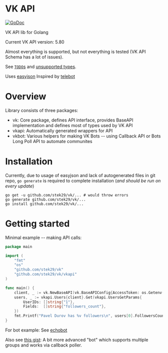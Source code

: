 # VK API

[![GoDoc](https://godoc.org/github.com/stek29/vk?status.svg)](https://godoc.org/github.com/stek29/vk)

VK API lib for Golang

Current VK API version: 5.80

Almost everything is supported, but not everything is tested (VK API Schema has a lot of issues).

See [`TODO`s](https://github.com/stek29/vk/search?q=TODO) and [unsupported types](https://github.com/stek29/vk/search?q=genTODOType).

Uses [easyjson](https://github.com/mailru/easyjson)
Inspired by [telebot](https://github.com/tucnak/telebot)

# Overview

Library consists of three packages:
- vk: Core package, defines API interface, provides BaseAPI
	implementation and defines most of types used by VK API
- vkapi: Automatically generated wrappers for API
- vkbot: Various helpers for making VK Bots -- using Callback API or
	Bots Long Poll API to automate communites

# Installation

Currently, due to usage of easyjson and lack of autogenerated files in
git repo, `go generate` is required to complete installation (_and should be run on every update_)

```
go get -u github.com/stek29/vk/... # would throw errors
go generate github.com/stek29/vk/...
go install github.com/stek29/vk/...
```

# Getting started

Minimal example -- making API calls:
```go
package main

import (
	"fmt"
	"os"
	"github.com/stek29/vk"
	"github.com/stek29/vk/vkapi"
)

func main() {
	client, _ := vk.NewBaseAPI(vk.BaseAPIConfig{AccessToken: os.Getenv("VK_TOKEN")})
	users, _ := vkapi.Users{client}.Get(vkapi.UsersGetParams{
		UserIDs: []string{"1"},
		Fields:  []string{"followers_count"},
	})
	fmt.Printf("Pavel Durov has %v followers\n", users[0].FollowersCount)
}
```

For bot example: See [echobot](vkbot/example_echobot_test.go)

Also see [this gist](https://gist.github.com/stek29/7da818858713b7d82c1567800a478399): A bit more advanced "bot" which supports multiple groups and works via callback poller.
